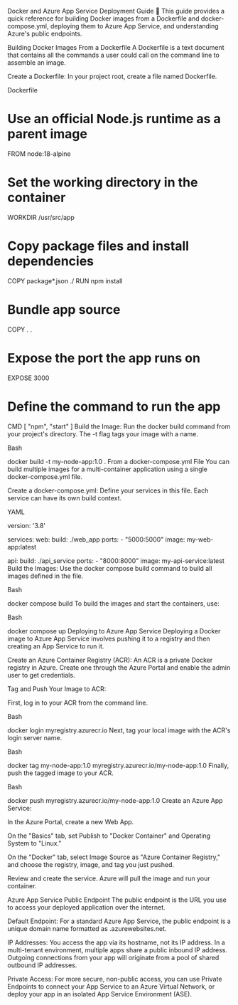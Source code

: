 Docker and Azure App Service Deployment Guide 🐳
This guide provides a quick reference for building Docker images from a Dockerfile and docker-compose.yml, deploying them to Azure App Service, and understanding Azure's public endpoints.

Building Docker Images
From a Dockerfile
A Dockerfile is a text document that contains all the commands a user could call on the command line to assemble an image.

Create a Dockerfile: In your project root, create a file named Dockerfile.

Dockerfile

# Use an official Node.js runtime as a parent image
FROM node:18-alpine

# Set the working directory in the container
WORKDIR /usr/src/app

# Copy package files and install dependencies
COPY package*.json ./
RUN npm install

# Bundle app source
COPY . .

# Expose the port the app runs on
EXPOSE 3000

# Define the command to run the app
CMD [ "npm", "start" ]
Build the Image: Run the docker build command from your project's directory. The -t flag tags your image with a name.

Bash

docker build -t my-node-app:1.0 .
From a docker-compose.yml File
You can build multiple images for a multi-container application using a single docker-compose.yml file.

Create a docker-compose.yml: Define your services in this file. Each service can have its own build context.

YAML

version: '3.8'

services:
  web:
    build: ./web_app
    ports:
      - "5000:5000"
    image: my-web-app:latest

  api:
    build: ./api_service
    ports:
      - "8000:8000"
    image: my-api-service:latest
Build the Images: Use the docker compose build command to build all images defined in the file.

Bash

docker compose build
To build the images and start the containers, use:

Bash

docker compose up
Deploying to Azure App Service
Deploying a Docker image to Azure App Service involves pushing it to a registry and then creating an App Service to run it.

Create an Azure Container Registry (ACR): An ACR is a private Docker registry in Azure. Create one through the Azure Portal and enable the admin user to get credentials.

Tag and Push Your Image to ACR:

First, log in to your ACR from the command line.

Bash

docker login myregistry.azurecr.io
Next, tag your local image with the ACR's login server name.

Bash

docker tag my-node-app:1.0 myregistry.azurecr.io/my-node-app:1.0
Finally, push the tagged image to your ACR.

Bash

docker push myregistry.azurecr.io/my-node-app:1.0
Create an Azure App Service:

In the Azure Portal, create a new Web App.

On the "Basics" tab, set Publish to "Docker Container" and Operating System to "Linux."

On the "Docker" tab, select Image Source as "Azure Container Registry," and choose the registry, image, and tag you just pushed.

Review and create the service. Azure will pull the image and run your container.

Azure App Service Public Endpoint
The public endpoint is the URL you use to access your deployed application over the internet.

Default Endpoint: For a standard Azure App Service, the public endpoint is a unique domain name formatted as <app-name>.azurewebsites.net.

IP Addresses: You access the app via its hostname, not its IP address. In a multi-tenant environment, multiple apps share a public inbound IP address. Outgoing connections from your app will originate from a pool of shared outbound IP addresses.

Private Access: For more secure, non-public access, you can use Private Endpoints to connect your App Service to an Azure Virtual Network, or deploy your app in an isolated App Service Environment (ASE).